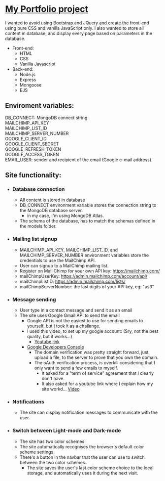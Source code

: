 # [My Portfolio project](https://gabriel-bondor.herokuapp.com/)

I wanted to avoid using Bootstrap and JQuery and create the front-end using pure CSS and vanilla JavaScript only. I also wanted to store all content in database, and display every page based on parameters in the database.

- Front-end:
  - HTML
  - CSS
  - Vanilla Javascript
- Back-end:
  - Node.js
  - Express
  - Mongoose
  - EJS

## Enviroment variables:  
DB_CONNECT: MongoDB connect string  
MAILCHIMP_API_KEY  
MAILCHIMP_LIST_ID  
MAILCHIMP_SERVER_NUMBER  
GOOGLE_CLIENT_ID  
GOOGLE_CLIENT_SECRET  
GOOGLE_REFRESH_TOKEN  
GOOGLE_ACCESS_TOKEN  
EMAIL_USER: sender and recipient of the email (Google e-mail address)  

## Site functionality:
  - ### Database connection
    - All content is stored in database
    - DB_CONNECT environment variable stores the connection string to the MongoDB database server.
      - in my case, I'm using MongoDB Atlas.
    - The schema of the database, has to match the schemas defined in the models folder.
  - ### Mailing list signup
    - MAILCHIMP_API_KEY, MAILCHIMP_LIST_ID, and MAILCHIMP_SERVER_NUMBER environment variables store the credentials to use the MailChimp API.  
    - User can signup to a MailChimp mailing list.
    - Register on Mail Chimp for your own API key: https://mailchimp.com/  
    - mailChimpUserKey: https://admin.mailchimp.com/account/api/  
    - mailChimpListID: https://admin.mailchimp.com/lists/  
    - mailChimpServerNumber: the last digits of your API key, eg: "us3"  
  - ### Message sending  
    - User type in a contact message and send it as an email
    - The site uses Google Gmail API to send the email
      - Google API is not the easiest to use for sending emails to yourself, but I took it as a challange.
      - I used this video, to set up my google account: (Sry, not the best quality, but it works...)
        - [Youtube link](https://www.youtube.com/watch?v=JJ44WA_eV8E&ab_channel=Kif-Dev)  
      - [Google Developers Console](https://console.cloud.google.com/apis)
        - The domain verification was pretty straight forward, just upload a file, to the server to prove that you own the domain.
        - The oAuth verification process, is overkill considering that I only want to send a few emails to myself.
          - It asked for a "term of service" agreement that I clearly don't have.
          - It also asked for a youtube link where I explain how my site workd... [Video](https://www.youtube.com/watch?v=dQw4w9WgXcQ) 
  - ### Notifications  
    - The site can display notification messages to communicate with the user.
  - ### Switch between Light-mode and Dark-mode
    - The site has two color schemes.
    - The site automatically recognises the browser's default color scheme settings.
    - There's a button in the navbar that the user can use to switch between the two color schemes.
      - The site saves the user's last color scheme choice to the local storage, and automatically uses it during the next visit.
